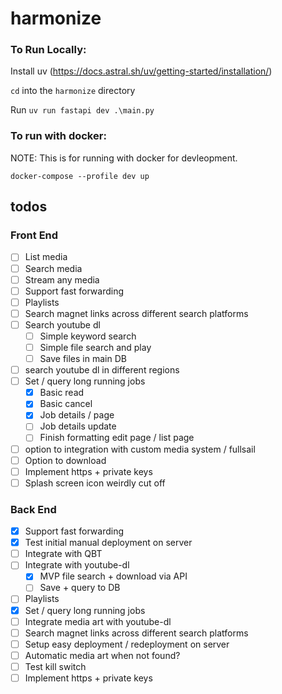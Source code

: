 # harmonize

### To Run Locally:

Install uv (https://docs.astral.sh/uv/getting-started/installation/)

`cd` into the `harmonize` directory

Run `uv run fastapi dev .\main.py`

### To run with docker:

NOTE: This is for running with docker for devleopment.

`docker-compose --profile dev up`

## todos

### Front End

- [ ] List media
- [ ] Search media
- [ ] Stream any media
- [ ] Support fast forwarding
- [ ] Playlists
- [ ] Search magnet links across different search platforms
- [ ] Search youtube dl
  - [ ] Simple keyword search
  - [ ] Simple file search and play
  - [ ] Save files in main DB
- [ ] search youtube dl in different regions
- [ ] Set / query long running jobs
  - [x] Basic read
  - [x] Basic cancel
  - [x] Job details / page
  - [ ] Job details update
  - [ ] Finish formatting edit page / list page
- [ ] option to integration with custom media system / fullsail
- [ ] Option to download
- [ ] Implement https + private keys
- [ ] Splash screen icon weirdly cut off

### Back End

- [x] Support fast forwarding
- [x] Test initial manual deployment on server
- [ ] Integrate with QBT
- [ ] Integrate with youtube-dl
  - [x] MVP file search + download via API
  - [ ] Save + query to DB
- [ ] Playlists
- [x] Set / query long running jobs
- [ ] Integrate media art with youtube-dl
- [ ] Search magnet links across different search platforms
- [ ] Setup easy deployment / redeployment on server
- [ ] Automatic media art when not found?
- [ ] Test kill switch
- [ ] Implement https + private keys
